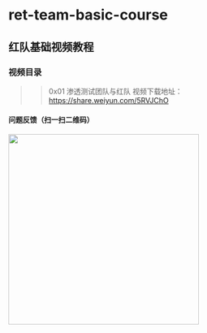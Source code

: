 # ret-team-basic-course

## 红队基础视频教程

### 视频目录

>>0x01 渗透测试团队与红队
>视频下载地址：https://share.weiyun.com/5RVJChO




#### 问题反馈（扫一扫二维码）



<img src="https://github.com/wlaqtd/ret-team-basic-course/blob/master/images/%E7%9F%A5%E8%AF%86%E6%98%9F%E7%90%83.png" width="375" />
